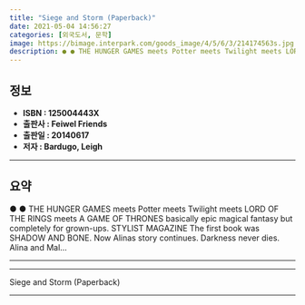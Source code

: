 ```yaml
---
title: "Siege and Storm (Paperback)"
date: 2021-05-04 14:56:27
categories: [외국도서, 문학]
image: https://bimage.interpark.com/goods_image/4/5/6/3/214174563s.jpg
description: ● ● THE HUNGER GAMES meets Potter meets Twilight meets LORD OF THE RINGS meets A GAME OF THRONES basically epic magical fantasy but completely for grown-ups.
---
```


## **정보**

- **ISBN : 125004443X**
- **출판사 : Feiwel   Friends**
- **출판일 : 20140617**
- **저자 : Bardugo, Leigh**

------



## **요약**

●  ●  THE HUNGER GAMES meets Potter meets Twilight meets LORD OF THE RINGS meets A GAME OF THRONES basically epic magical fantasy but completely for grown-ups. STYLIST MAGAZINE The first book was SHADOW AND BONE. Now Alinas story continues. Darkness never dies. Alina and Mal... 

------



------


Siege and Storm (Paperback) 

------


